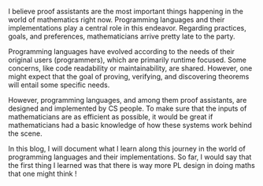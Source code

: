 

I believe proof assistants are the most important things happening in the world of mathematics right now. Programming languages and their implementations play a central role in this endeavor. Regarding practices, goals, and preferences, mathematicians arrive pretty late to the party. 

Programming languages have evolved according to the needs of their original users (programmers), which are primarily runtime focused. Some concerns, like code readability or maintainability, are shared. However, one might expect that the goal of proving, verifying, and discovering theorems will entail some specific needs. 

However, programming languages, and among them proof assistants, are designed and implemented by CS people. To make sure that the inputs of mathematicians are as efficient as possible, it would be great if mathematicians had a basic knowledge of how these systems work behind the scene. 

In this blog, I will document what I learn along this journey in the world of programming languages and their implementations. So far, I would say that the first thing I learned was that there is way more PL design in doing maths that one might think !

